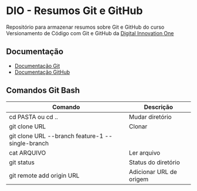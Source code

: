 # DIO - Resumos Git e GitHub

Repositório para armazenar resumos sobre Git e GitHub do curso Versionamento de Código com Git e GitHub da [Digital Innovation One](gttps://www.dio.me/)

## Documentação

- [Documentação Git](https://git-scm.com/doc)
- [Documentação GitHub](https://docs.github.com/pt)

## Comandos Git Bash


| Comando  | Descrição |
| ------------- | ------------- |
| cd PASTA ou cd .. | Mudar diretório  |
| git clone URL   | Clonar   |
| git clone URL --branch feature-1 --single-branch   |    |
| cat ARQUIVO   | Ler arquivo   |
| git status   |  Status do diretório  |
| git remote add origin URL   |  Adicionar URL de origem  |